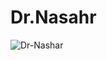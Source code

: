 # Dr.Nasahr

![Dr-Nashar](https://user-images.githubusercontent.com/98129284/223785361-51faf323-1bea-4afb-a887-03abcb0d6c8f.png)
